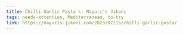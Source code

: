 ```yaml
---
title: Chilli Garlic Pasta \- Mayuri's Jikoni
tags: needs-attention, Mediterranean, to-try
link: https://mayuris-jikoni.com/2023/07/15/chilli-garlic-pasta/
---
```


